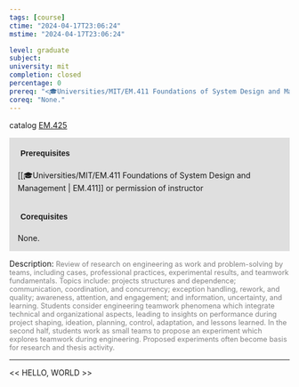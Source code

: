 ```yaml
---
tags: [course]
ctime: "2024-04-17T23:06:24"
mstime: "2024-04-17T23:06:24"

level: graduate
subject: 
university: mit
completion: closed
percentage: 0
prereq: "<🎓Universities/MIT/EM.411 Foundations of System Design and Management> or permission of instructor"
coreq: "None."
---
```


catalog [EM.425](http://student.mit.edu/catalog/mEMa.html#EM.425)

<span style="display: block; padding: 15px; background-color: rgb(100, 100, 100, 0.2);"><font id="m_prereq3906_0" style="display: block; font-family: Arial, sans-serif; font-weight: bold; padding: 5px">Prerequisites</font><br><span id="prereq3906_0">[[🎓Universities/MIT/EM.411 Foundations of System Design and Management | EM.411]] or permission of instructor</span></span>
<span style="display: block; padding: 15px; background-color: rgb(100, 100, 100, 0.2);"><font id="m_coreq3906_0" style="display: block; font-family: Arial, sans-serif; font-weight: bold; padding: 5px">Corequisites</font><br><span id="coreq3906_0">None.</span></span>

<font style="">Description:</font>
<font style="color: grey; font-size: 0.8rem;">Review of research on engineering as work and problem-solving by teams, including cases, professional practices, experimental results, and teamwork fundamentals. Topics include: projects structures and dependence; communication, coordination, and concurrency; exception handling, rework, and quality; awareness, attention, and engagement; and information, uncertainty, and learning. Students consider engineering teamwork phenomena which integrate technical and organizational aspects, leading to insights on performance during project shaping, ideation, planning, control, adaptation, and lessons learned. In the second half, students work as small teams to propose an experiment which explores teamwork during engineering. Proposed experiments often become basis for research and thesis activity.</font>



---

<< HELLO, WORLD >>
